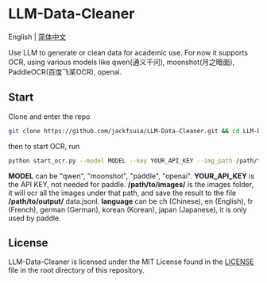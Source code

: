 # LLM-Data-Cleaner

English | [简体中文](README_zh.md)

Use LLM to generate or clean data for academic use. For now it supports OCR, using various models like qwen(通义千问), moonshot(月之暗面), PaddleOCR(百度飞桨OCR), openai.
## Start
Clone and enter the repo
```bash
git clone https://github.com/jackfsuia/LLM-Data-Cleaner.git && cd LLM-Data-Cleaner
```
then to start OCR, run 
```bash
python start_ocr.py --model MODEL --key YOUR_API_KEY --img_path /path/to/images/ --outdir /path/to/output/ --lang language
```
**MODEL** can be "qwen", "moonshot", "paddle", "openai". **YOUR_API_KEY** is the API KEY, not needed for paddle. **/path/to/images/** is the images folder, it will ocr all the images under that path, and save the result to the file **/path/to/output/** data.jsonl. **language** can be ch (Chinese), en (English), fr (French), german (German), korean (Korean), japan (Japanese), it is only used by paddle.

## License

LLM-Data-Cleaner is licensed under the MIT License found in the [LICENSE](LICENSE) file in the root directory of this repository.
